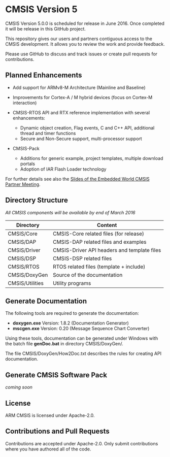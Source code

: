 # CMSIS Version 5

CMSIS Version 5.0.0 is scheduled for release in June 2016. Once completed it will be release in this GitHub project.

This repository gives our users and partners contiguous access to the CMSIS development.
It allows you to review the work and provide feedback.

Please use GitHub to discuss and track issues or create pull requests for contributions.


## Planned Enhancements
 - Add support for ARMv8-M Architecture (Mainline and Baseline)

 - Improvements for Cortex-A / M hybrid devices (focus on Cortex-M interaction)

 - CMSIS-RTOS API and RTX reference implementation with several enhancements:
     - Dynamic object creation, Flag events, C and C++ API, additional thread and timer functions
     - Secure and Non-Secure support, multi-processor support

 - CMSIS-Pack 
     - Additions for generic example, project templates, multiple download portals
     - Adoption of IAR Flash Loader technology

For further details see also the [Slides of the Embedded World CMSIS Partner Meeting](https://github.com/ARM-software/CMSIS_5/blob/master/CMSIS_EW2016.pdf).

## Directory Structure

*All CMSIS components will be available by end of March 2016*

| Directory       | Content                                        |                
| --------------- | ---------------------------------------------- |
| CMSIS/Core      | CMSIS-Core related files (for release)         |
| CMSIS/DAP       | CMSIS-DAP related files and examples           |
| CMSIS/Driver    | CMSIS-Driver API headers and template files    |
| CMSIS/DSP       | CMSIS-DSP related files                        |
| CMSIS/RTOS      | RTOS related files (template + include)        |
| CMSIS/DoxyGen   | Source of the documentation                    |
| CMSIS/Utilities | Utility programs                               |

## Generate Documentation

The following tools are required to generate the documentation:
 - **doxygen.exe**  Version: 1.8.2 (Documentation Generator)
 - **mscgen.exe**   Version: 0.20  (Message Sequence Chart Converter)

Using these tools, documentation can be generated under Windows
with the batch file **genDoc.bat** in directory CMSIS/DoxyGen/.

The file CMSIS/DoxyGen/How2Doc.txt describes the rules for creating API
documentation.

## Generate CMSIS Software Pack

*coming soon*

## License

ARM CMSIS is licensed under Apache-2.0.

## Contributions and Pull Requests

Contributions are accepted under Apache-2.0. Only submit contributions where you have authored all of the code.
